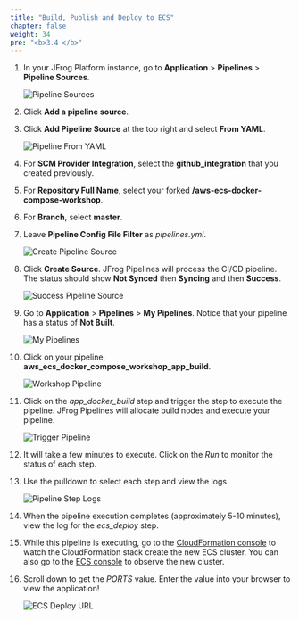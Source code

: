 ```yaml
---
title: "Build, Publish and Deploy to ECS"
chapter: false
weight: 34
pre: "<b>3.4 </b>"
---
```


1. In your JFrog Platform instance, go to **Application** > **Pipelines** > **Pipeline Sources**.

    ![Pipeline Sources](/images/pipeline-sources.png)

2. Click **Add a pipeline source**.

3. Click **Add Pipeline Source** at the top right and select **From YAML**.

    ![Pipeline From YAML](/images/pipeline-from-yaml.png)

4. For **SCM Provider Integration**, select the **github_integration** that you created previously.

5. For **Repository Full Name**, select your forked **<username>/aws-ecs-docker-compose-workshop**.

6. For **Branch**, select **master**.

7. Leave **Pipeline Config File Filter** as _pipelines.yml_.

    ![Create Pipeline Source](/images/create-pipeline-source-ecs.png)

8. Click **Create Source**. JFrog Pipelines will process the CI/CD pipeline. The status should show **Not Synced** then **Syncing** and then **Success**.

    ![Success Pipeline Source](/images/success-pipeline-source-ecs.png)

9. Go to **Application** > **Pipelines** > **My Pipelines**. Notice that your pipeline has a status of **Not Built**.

    ![My Pipelines](/images/my-pipelines.png)

10. Click on your pipeline, **aws_ecs_docker_compose_workshop_app_build**.

    ![Workshop Pipeline](/images/workshop-pipeline-ecs.png)

11. Click on the _app\_docker\_build_ step and trigger the step to execute the pipeline. JFrog Pipelines will allocate build nodes and execute your pipeline.

    ![Trigger Pipeline](/images/trigger-pipeline.png)

12. It will take a few minutes to execute. Click on the _Run_ to monitor the status of each step.

13. Use the pulldown to select each step and view the logs.

    ![Pipeline Step Logs](/images/pipeline-step-logs-ecs.png)

14. When the pipeline execution completes (approximately 5-10 minutes), view the log for the _ecs\_deploy_ step.

15. While this pipeline is executing, go to the [CloudFormation console](https://us-west-2.console.aws.amazon.com/cloudformation/home?region=us-west-2#/stacks) to watch the CloudFormation stack create the new ECS cluster. You can also go to the [ECS console](https://us-west-2.console.aws.amazon.com/ecs/home?region=us-west-2#/clusters) to observe the new cluster.

16. Scroll down to get the _PORTS_ value. Enter the value into your browser to view the application!

    ![ECS Deploy URL](/images/ecs-deploy-url.png)
